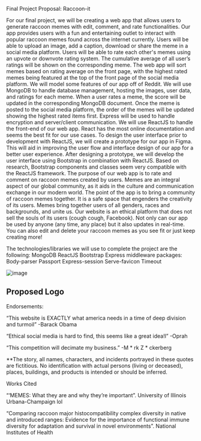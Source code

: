 Final Project Proposal: Raccoon-it 

For our final project, we will be creating a web app that allows users to generate raccoon memes with edit, comment, and rate functionalities. Our app provides users with a fun and entertaining outlet to interact with popular raccoon memes found across the internet currently. 
Users will be able to upload an image, add a caption, download or share the meme in a social media platform. Users will be able to rate each other's memes using an upvote or downvote rating system. The cumulative average of all user’s ratings will be shown on the corresponding meme. The web app will sort memes based on rating average on the front page, with the highest rated memes being featured at the top of the front page of the social media platform. We will model some features of our app off of Reddit.
 We will use MongoDB to handle database management, hosting the images, user data, and ratings for each meme. When a user rates a meme, the score will be updated in the corresponding MongoDB document. Once the meme is posted to the social media platform, the order of the memes will be updated showing the highest rated items first. Express will be used to handle encryption and server/client communication. 
We will use ReactJS to handle the front-end of our web app. React has the most online documentation and seems the best fit for our use cases. To design the user interface prior to development with ReactJS, we will create a prototype for our app in Figma. This will aid in improving the user flow and interface design of our app for a better user experience. After designing a prototype, we will develop the user interface using Bootstrap in combination with ReactJS. Based on research, Bootstrap components and classes seem very compatible with the ReactJS framework.
The purpose of our web app is to rate and comment on raccoon memes created by users. Memes are an integral aspect of our global community, as it aids in the culture and communication exchange in our modern world. The point of the app is to bring a community of raccoon memes together. It is a safe space that engenders the creativity of its users. Memes bring together users of all genders, races and backgrounds, and unite us. Our website is an ethical platform that does not sell the souls of its users (cough cough, Facebook). Not only can our app be used by anyone (any time, any place) but it also updates in real-time. You can also edit and delete your raccoon memes as you see fit or just keep creating more!

The technologies/libraries we will use to complete the project are the following:
MongoDB
ReactJS
Bootstrap 
Express middleware packages:
Body-parser
Passport
Express-session
Serve-favicon
Timeout 

![image](https://user-images.githubusercontent.com/30932390/192666884-a9a91d55-fa6c-44ef-9bb0-a64caf4c683c.png)

Proposed Logo
-------------------------------------------------
Endorsements:

“This website is EXACTLY what america needs in a time of deep division and turmoil”
-Barack Obama

“Ethical social media is hard to find, this seems like a great idea!l”
-Oprah

“This competition will decimate my business.”
-M * rk  Z * ckerberg

**The story, all names, characters, and incidents portrayed in these quotes are fictitious. No identification with actual persons (living or deceased), places, buildings, and products is intended or should be inferred.

Works Cited

“‘MEMES: What they are and why they’re important”. University of Illinois Urbana-Champaign lol 

“Comparing raccoon major histocompatibility complex diversity in native and introduced ranges: Evidence for the importance of functional immune diversity for adaptation and survival in novel environments”. National Institutes of Health 
